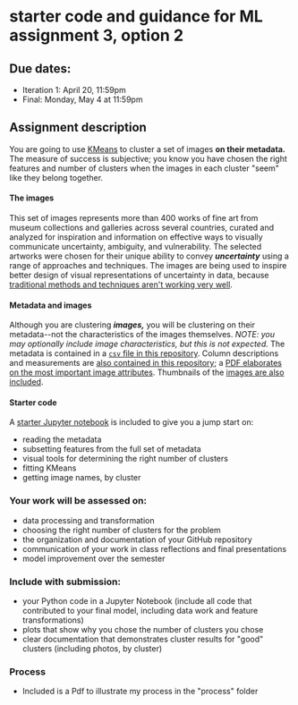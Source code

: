 # starter code and guidance for ML assignment 3, option 2

## Due dates:

* Iteration 1: April 20, 11:59pm  
* Final: Monday, May 4 at 11:59pm 

## Assignment description 

You are going to use [KMeans](http://scikit-learn.org/stable/modules/generated/sklearn.cluster.KMeans.html) to cluster a set of images **on their metadata.** The measure of success is subjective; you know you have chosen the right features and number of clusters when the images in each cluster "seem" like they belong together. 

#### The images

This set of images represents more than 400 works of fine art from museum collections and galleries across several countries, curated and analyzed for inspiration and information on effective ways to visually communicate uncertainty, ambiguity, and vulnerability. The selected artworks were chosen for their unique ability to convey ***uncertainty*** using a range of approaches and techniques. The images are being used to inspire better design of visual representations of uncertainty in data, because [traditional methods and techniques aren't working very well](https://hbr.org/2016/11/why-its-so-hard-for-us-to-visualize-uncertainty).  

#### Metadata and images

Although you are clustering ***images,*** you will be clustering on their metadata--not the characteristics of the images themselves. *NOTE: you may optionally include image characteristics, but this is not expected.* The metadata is contained in a [`csv` file in this repository](https://github.com/visualizedata/ml/blob/master/ML_assignment_3/option_2/cluster_images.csv). Column descriptions and measurements are [also contained in this repository](https://github.com/visualizedata/ml/blob/master/ML_assignment_3/option_2/contents-of-cluster_images.csv); a [PDF elaborates on the most important image attributes](https://github.com/visualizedata/ml/blob/master/ML_assignment_3/option_2/ML%20bertin%20visual%20variables%20definitions.pdf). Thumbnails of the [images are also included](https://github.com/visualizedata/ml/blob/master/ML_assignment_3/option_2/img_small). 

#### Starter code

A [starter Jupyter notebook](https://github.com/visualizedata/ml/blob/master/ML_assignment_3/option_2/cluster_starter.ipynb) is included to give you a jump start on:  

* reading the metadata  
* subsetting features from the full set of metadata  
* visual tools for determining the right number of clusters  
* fitting KMeans  
* getting image names, by cluster

### Your work will be assessed on: 

* data processing and transformation  
* choosing the right number of clusters for the problem  
* the organization and documentation of your GitHub repository  
* communication of your work in class reflections and final presentations  
* model improvement over the semester

### Include with submission: 

* your Python code in a Jupyter Notebook (include all code that contributed to your final model, including data work and feature transformations)  
* plots that show why you chose the number of clusters you chose  
* clear documentation that demonstrates cluster results for "good" clusters (including photos, by cluster)

### Process

* Included is a Pdf to illustrate my process in the "process" folder
